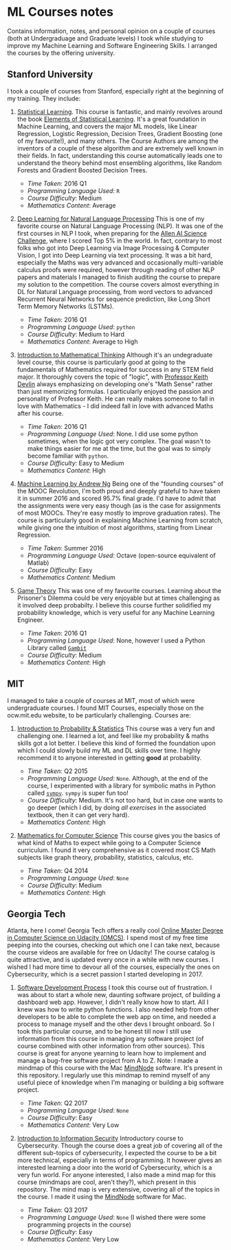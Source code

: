 # ML Courses notes
Contains information, notes, and personal opinion on a couple of courses (both at Undergraduage and Graduate levels) I took while studying to improve my Machine Learning and Software Engineering Skills.
I arranged the courses by the offering university.
## Stanford University
I took a couple of courses from Stanford, especially right at the beginning of my training. They include:
1. [Statistical Learning](https://lagunita.stanford.edu/courses/HumanitiesScience/StatLearning/Winter2014/courseware/d9820868fd3642f19ee45e273e3dfafa/).
This course is fantastic, and mainly revolves around the book [Elements of Statistical Learning](https://web.stanford.edu/~hastie/Papers/ESLII.pdf). It's a great foundation in Machine Learning, and covers the major ML models, like Linear Regression, Logistic Regression, Decision Trees, Gradient Boosting (one of my favourite!), and many others. The Course Authors are among the inventors of a couple of these algorithm and are extremely well known in their fields. In fact, understanding this course automatically leads one to understand the theory behind most ensembling algorithms, like Random Forests and Gradient Boosted Decision Trees.
	- _Time Taken_: 2016 Q1
	- _Programming Language Used_: `R`
	- _Course Difficulty_: Medium
	- _Mathematics Content_: Average

2. [Deep Learning for Natural Language Processing](http://cs224d.stanford.edu/)
This is one of my favorite course on Natural Language Processing (NLP). It was one of the first courses in NLP I took, when preparing for the [Allen AI Science Challenge](https://www.kaggle.com/c/the-allen-ai-science-challenge), where I scored Top 5% in the world. In fact, contrary to most folks who got into Deep Learning via Image Processing & Computer Vision, I got into Deep Learning via text processing. It was a bit hard, especially the Maths was very advanced and occasionally multi-variable calculus proofs were required, however through reading of other NLP papers and materials I managed to finish auditing the course to prepare my solution to the competition. The course covers almost everything in DL for Natural Language processing, from word vectors to advanced Recurrent Neural Networks for sequence prediction, like Long Short Term Memory Networks (LSTMs).
	- _Time Taken_: 2016 Q1
	- _Programming Language Used_: `python`
	- _Course Difficulty_: Medium to Hard
	- _Mathematics Content_: Average to High
	
3. [Introduction to Mathematical Thinking](https://www.coursera.org/course/maththink)
Although it's an undegraduate level course, this course is particularly good at going to the fundamentals of Mathematics required for success in any STEM field major. It thoroughly covers the topic of "logic", with [Professor Keith Devlin](http://www.stanford.edu/~kdevlin/) always emphasizing on developing one's "Math Sense" rather than just memorizing formulas. I particularly enjoyed the passion and personality of Professor Keith. He can really makes someone to fall in love with Mathematics - I did indeed fall in love with advanced Maths after his course.
	- _Time Taken_: 2016 Q1
	- _Programming Language Used_: None. I did use some python sometimes, when the logic got very complex. The goal wasn't to make things easier for me at the time, but the goal was to simply become familiar with `python`. 
	- _Course Difficulty_: Easy to Medium
	- _Mathematics Content_: High
	
4. [Machine Learning by Andrew Ng](https://www.coursera.org/learn/machine-learning/home/welcome)
Being one of the "founding courses" of the MOOC Revolution, I'm both proud and deeply grateful to have taken it in summer 2016 and scored 95.7% final grade. I'd have to admit that the assignments were very easy though (as is the case for assignments of most MOOCs. They're easy mostly to improve graduation rates). The course is particularly good in explaining Machine Learning from scratch, while giving one the intuition of most algorithms, starting from Linear Regression. 
	- _Time Taken_: Summer 2016
	- _Programming Language Used_: Octave (open-source equivalent of Matlab)
	- _Course Difficulty_: Easy
	- _Mathematics Content_: Medium

5. [Game Theory](https://www.coursera.org/learn/game-theory-1)
This was one of my favourite courses. Learning about the Prisoner's Dilemma could be very enjoyable but at times challenging as it involved deep probabilty. I believe this course further solidified my probability knowledge, which is very useful for any Machine Learning Engineer.
	- _Time Taken_: 2016 Q1
	- _Programming Language Used_: None, however I used a Python Library called [`Gambit`](http://www.gambit-project.org/gambit13/pyapi.html#)
	- _Course Difficulty_: Medium
	- _Mathematics Content_: High

## MIT
I managed to take a couple of courses at MIT, most of which were undergraduate courses. I found MIT Courses, especially those on the ocw.mit.edu website, to be particularly challenging. Courses are:
1. [Introduction to Probability & Statistics](https://courses.edx.org/courses/MITx%2F6.041x_1%2F1T2015/info)
This course was a very fun and challenging one. I learned a lot, and feel like my probability & maths skills got a lot better. I believe this kind of formed the foundation upon which I could slowly build my ML and DL skills over time. I highly recommend it to anyone interested in getting **good** at probability.

	- _Time Taken_: Q2 2015
	- _Programming Language Used_: `None`. Although, at the end of the course, I experimented with a library for symbolic maths in Python called [`sympy`](http://www.sympy.org/en/index.html). `sympy` is super fun too!
	- _Course Difficulty_: Medium. It's not too hard, but in case one wants to go deeper (which I did, by doing _all exercises_ in the associated textbook, then it can get very hard).
	- _Mathematics Content_: High
2. [Mathematics for Computer Science](https://ocw.mit.edu/courses/electrical-engineering-and-computer-science/6-042j-mathematics-for-computer-science-fall-2010/)
This course gives you the basics of what kind of Maths to expect while going to a Computer Science curriculum. I found it very comprehensive as it covered most CS Math subjects like graph theory, probability, statistics, calculus, etc.

	- _Time Taken_: Q4 2014
	- _Programming Language Used_: `None`
	- _Course Difficulty_: Medium
	- _Mathematics Content_: High

## Georgia Tech
Atlanta, here I come! Georgia Tech offers a really cool [Online Master Degree in Computer Science on Udacity (OMCS)](https://www.omscs.gatech.edu/). I spend most of my free time peeping into the courses, checking out which one I can take next, because the course videos are available for free on Udacity! The course catalog is quite attractive, and is updated every once in a while with new courses. I wished I had more time to devour all of the courses, especially the ones on Cybersecurity, which is a secret passion I started developing in 2017.
1. [Software Development Process](https://www.udacity.com/course/software-development-process--ud805)
I took this course out of frustration. I was about to start a whole new, daunting software project, of building a dashboard web app. However, I didn't really know how to start. All I knew was how to write python functions. I also needed help from other developers to be able to complete the web app on time, and needed a process to manage myself and the other devs I brought onboard. So I took this particular course, and to be honest till now I still use information from this course in managing any software project (of course combined with other information from other sources). This course is great for anyone yearning to learn how to implement and manage a bug-free software project from A to Z.
Note: I made a mindmap of this course with the Mac [MindNode](https://mindnode.com/) software. It's present in this repository. I regularly use this mindmap to remind myself of any useful piece of knowledge when I'm managing or building a big software project.
	- _Time Taken_: Q2 2017
	- _Programming Language Used_: `None`
	- _Course Difficulty_: Easy
	- _Mathematics Content_: Very Low

2. [Introduction to Information Security](https://www.udacity.com/course/intro-to-information-security--ud459)
Introductory course to Cybersecurity. Though the course does a great job of covering all of the different sub-topics of cybersecurity, I expected the course to be a bit more technical, especially in terms of programming. It however gives an interested learning a door into the world of Cybersecurity, which is a very fun world.
For anyone interested, I also made a mind map for this course (mindmaps are cool, aren't they?), which present in this repository. The mind map is very extensive, covering all of the topics in the course. I made it using the [MindNode](https://mindnode.com/) software for Mac. 
	- _Time Taken_: Q3 2017
	- _Programming Language Used_: `None` (I wished there were some programming projects in the course)
	- _Course Difficulty_: Easy
	- _Mathematics Content_: Very Low
